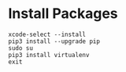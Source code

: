 # Install Packages

```console
xcode-select --install
pip3 install --upgrade pip
sudo su
pip3 install virtualenv
exit
```
